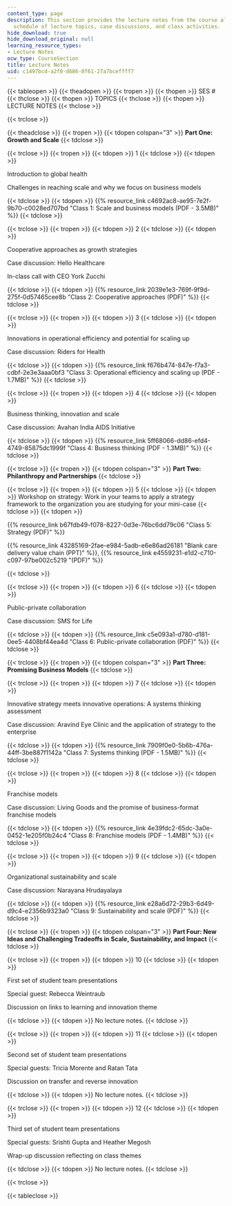 ```yaml
---
content_type: page
description: This section provides the lecture notes from the course along with the
  schedule of lecture topics, case discussions, and class activities.
hide_download: true
hide_download_original: null
learning_resource_types:
- Lecture Notes
ocw_type: CourseSection
title: Lecture Notes
uid: c1497bcd-a2f0-d686-0f61-27a7bceffff7
---
```


{{< tableopen >}}
{{< theadopen >}}
{{< tropen >}}
{{< thopen >}}
SES #
{{< thclose >}}
{{< thopen >}}
TOPICS
{{< thclose >}}
{{< thopen >}}
LECTURE NOTES
{{< thclose >}}

{{< trclose >}}

{{< theadclose >}}
{{< tropen >}}
{{< tdopen colspan="3" >}}
**Part One: Growth and Scale**
{{< tdclose >}}

{{< trclose >}}
{{< tropen >}}
{{< tdopen >}}
1
{{< tdclose >}}
{{< tdopen >}}


Introduction to global health

Challenges in reaching scale and why we focus on business models


{{< tdclose >}}
{{< tdopen >}}
{{% resource_link c4692ac8-ae95-7e2f-9b70-c0028ed707bd "Class 1: Scale and business models (PDF - 3.5MB)" %}}
{{< tdclose >}}

{{< trclose >}}
{{< tropen >}}
{{< tdopen >}}
2
{{< tdclose >}}
{{< tdopen >}}


Cooperative approaches as growth strategies

Case discussion: Hello Healthcare

In-class call with CEO York Zucchi


{{< tdclose >}}
{{< tdopen >}}
{{% resource_link 2039e1e3-769f-9f9d-275f-0d57465cee8b "Class 2: Cooperative approaches (PDF)" %}}
{{< tdclose >}}

{{< trclose >}}
{{< tropen >}}
{{< tdopen >}}
3
{{< tdclose >}}
{{< tdopen >}}


Innovations in operational efficiency and potential for scaling up

Case discussion: Riders for Health


{{< tdclose >}}
{{< tdopen >}}
{{% resource_link f676b474-847e-f7a3-cdbf-2e3e3aaa0bf3 "Class 3: Operational efficiency and scaling up (PDF - 1.7MB)" %}}
{{< tdclose >}}

{{< trclose >}}
{{< tropen >}}
{{< tdopen >}}
4
{{< tdclose >}}
{{< tdopen >}}


Business thinking, innovation and scale

Case discussion: Avahan India AIDS Initiative


{{< tdclose >}}
{{< tdopen >}}
{{% resource_link 5ff68066-dd86-efd4-4749-85875dc1999f "Class 4: Business thinking (PDF - 1.3MB)" %}}
{{< tdclose >}}

{{< trclose >}}
{{< tropen >}}
{{< tdopen colspan="3" >}}
**Part Two: Philanthropy and Partnerships**
{{< tdclose >}}

{{< trclose >}}
{{< tropen >}}
{{< tdopen >}}
5
{{< tdclose >}}
{{< tdopen >}}
Workshop on strategy: Work in your teams to apply a strategy framework to the organization you are studying for your mini-case
{{< tdclose >}}
{{< tdopen >}}


{{% resource_link b67fdb49-f078-8227-0d3e-76bc6dd79c06 "Class 5: Strategy (PDF)" %}}

{{% resource_link 43285169-2fae-e984-5adb-e6e86ad26181 "Blank care delivery value chain (PPT)" %}}, {{% resource_link e4559231-e1d2-c710-c097-97be002c5219 "(PDF)" %}}


{{< tdclose >}}

{{< trclose >}}
{{< tropen >}}
{{< tdopen >}}
6
{{< tdclose >}}
{{< tdopen >}}


Public-private collaboration

Case discussion: SMS for Life


{{< tdclose >}}
{{< tdopen >}}
{{% resource_link c5e093a1-d780-d181-0ee5-4408bf44ea4d "Class 6: Public-private collaboration (PDF)" %}}
{{< tdclose >}}

{{< trclose >}}
{{< tropen >}}
{{< tdopen colspan="3" >}}
**Part Three: Promising Business Models**
{{< tdclose >}}

{{< trclose >}}
{{< tropen >}}
{{< tdopen >}}
7
{{< tdclose >}}
{{< tdopen >}}


Innovative strategy meets innovative operations: A systems thinking assessment

Case discussion: Aravind Eye Clinic and the application of strategy to the enterprise


{{< tdclose >}}
{{< tdopen >}}
{{% resource_link 7909f0e0-5b6b-476a-44ff-3be887f1142a "Class 7: Systems thinking (PDF - 1.5MB)" %}}
{{< tdclose >}}

{{< trclose >}}
{{< tropen >}}
{{< tdopen >}}
8
{{< tdclose >}}
{{< tdopen >}}


Franchise models

Case discussion: Living Goods and the promise of business-format franchise models


{{< tdclose >}}
{{< tdopen >}}
{{% resource_link 4e39fdc2-65dc-3a0e-0452-1e205f0b24c4 "Class 8: Franchise models (PDF - 1.4MB)" %}}
{{< tdclose >}}

{{< trclose >}}
{{< tropen >}}
{{< tdopen >}}
9
{{< tdclose >}}
{{< tdopen >}}


Organizational sustainability and scale

Case discussion: Narayana Hrudayalaya


{{< tdclose >}}
{{< tdopen >}}
{{% resource_link e28a6d72-29b3-6d49-d9c4-e2356b9323a0 "Class 9: Sustainability and scale (PDF)" %}}
{{< tdclose >}}

{{< trclose >}}
{{< tropen >}}
{{< tdopen colspan="3" >}}
**Part Four: New Ideas and Challenging Tradeoffs in Scale, Sustainability, and Impact**
{{< tdclose >}}

{{< trclose >}}
{{< tropen >}}
{{< tdopen >}}
10
{{< tdclose >}}
{{< tdopen >}}


First set of student team presentations

Special guest: Rebecca Weintraub

Discussion on links to learning and innovation theme


{{< tdclose >}}
{{< tdopen >}}
No lecture notes.
{{< tdclose >}}

{{< trclose >}}
{{< tropen >}}
{{< tdopen >}}
11
{{< tdclose >}}
{{< tdopen >}}


Second set of student team presentations

Special guests: Tricia Morente and Ratan Tata

Discussion on transfer and reverse innovation


{{< tdclose >}}
{{< tdopen >}}
No lecture notes.
{{< tdclose >}}

{{< trclose >}}
{{< tropen >}}
{{< tdopen >}}
12
{{< tdclose >}}
{{< tdopen >}}


Third set of student team presentations

Special guests: Srishti Gupta and Heather Megosh

Wrap-up discussion reflecting on class themes


{{< tdclose >}}
{{< tdopen >}}
No lecture notes.
{{< tdclose >}}

{{< trclose >}}

{{< tableclose >}}